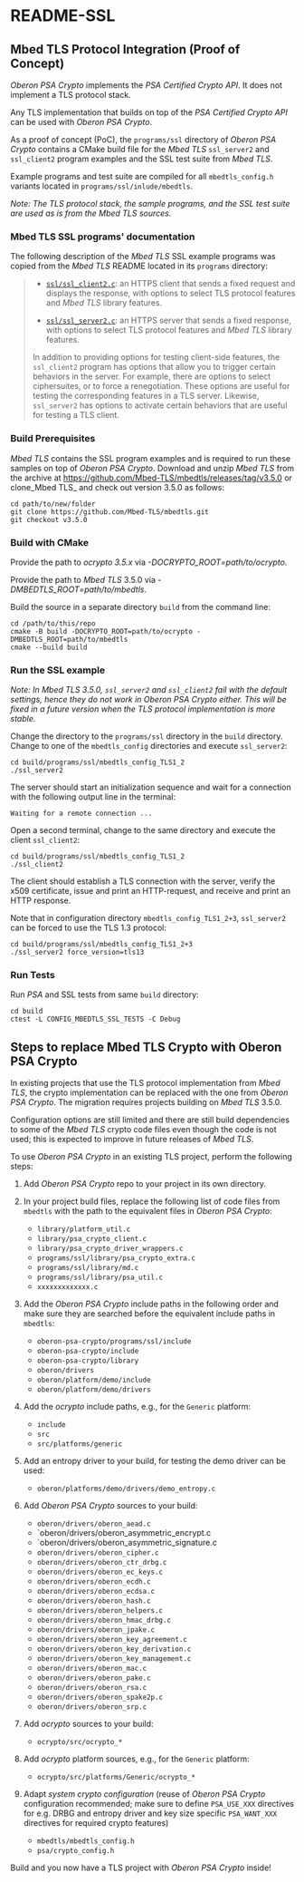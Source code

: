 # README-SSL

## Mbed TLS Protocol Integration (Proof of Concept)

_Oberon PSA Crypto_ implements the _PSA Certified Crypto API_.
It does not implement a TLS protocol stack.

Any TLS implementation that builds on top of the _PSA Certified Crypto API_ can
be used with _Oberon PSA Crypto_.

As a proof of concept (PoC), the `programs/ssl` directory of _Oberon PSA Crypto_
contains a CMake build file for the _Mbed TLS_ `ssl_server2` and `ssl_client2`
program examples and the SSL test suite from _Mbed TLS_.

Example programs and test suite are compiled for all `mbedtls_config.h`
variants located in `programs/ssl/inlude/mbedtls`.

_Note: The TLS protocol stack, the sample programs, and the SSL test suite are
used as is from the Mbed TLS sources._

### Mbed TLS SSL programs' documentation

The following description of the _Mbed TLS_ SSL example programs was copied from
the _Mbed TLS_ README located in its `programs` directory:

>* [`ssl/ssl_client2.c`](ssl/ssl_client2.c): an HTTPS client that sends a fixed
>  request and displays the response, with options to select TLS protocol
>  features and _Mbed TLS_ library features.
>
>* [`ssl/ssl_server2.c`](ssl/ssl_server2.c): an HTTPS server that sends a fixed
>  response, with options to select TLS protocol features and _Mbed TLS_ library
>  features.
>
> In addition to providing options for testing client-side features, the
>`ssl_client2` program has options that allow you to trigger certain behaviors
> in the server. For example, there are options to select ciphersuites, or to
> force a renegotiation. These options are useful for testing the corresponding
> features in a TLS server. Likewise, `ssl_server2` has options to activate
> certain behaviors that are useful for testing a TLS client.

### Build Prerequisites

_Mbed TLS_ contains the SSL program examples and is required to run these samples
on top of _Oberon PSA Crypto_. Download and unzip _Mbed TLS_ from the archive at
<https://github.com/Mbed-TLS/mbedtls/releases/tag/v3.5.0>
or clone_Mbed TLS_ and
check out version 3.5.0 as follows:

    cd path/to/new/folder
    git clone https://github.com/Mbed-TLS/mbedtls.git
    git checkout v3.5.0

### Build with CMake

Provide the path to _ocrypto 3.5.x_ via _-DOCRYPTO_ROOT=path/to/ocrypto_.

Provide the path to _Mbed TLS_ 3.5.0 via _-DMBEDTLS_ROOT=path/to/mbedtls_.

Build the source in a separate directory `build` from the command line:

    cd /path/to/this/repo
    cmake -B build -DOCRYPTO_ROOT=path/to/ocrypto -DMBEDTLS_ROOT=path/to/mbedtls
    cmake --build build

### Run the SSL example

_Note: In Mbed TLS 3.5.0, `ssl_server2` and `ssl_client2` fail with the default 
settings, hence they do not work in _Oberon PSA Crypto_ either. This will be 
fixed in a future version when the TLS protocol implementation is more stable._

Change the directory to the `programs/ssl` directory in the `build` directory.
Change to one of the `mbedtls_config` directories and execute `ssl_server2`:

    cd build/programs/ssl/mbedtls_config_TLS1_2
    ./ssl_server2

The server should start an initialization sequence and wait for a connection
with the following output line in the terminal:

    Waiting for a remote connection ...

Open a second terminal, change to the same directory and execute the client
`ssl_client2`:

    cd build/programs/ssl/mbedtls_config_TLS1_2
    ./ssl_client2

The client should establish a TLS connection with the server, verify the x509
certificate, issue and print an HTTP-request, and receive and print an HTTP
response.

Note that in configuration directory `mbedtls_config_TLS1_2+3`, `ssl_server2` can
be forced to use the TLS 1.3 protocol:

    cd build/programs/ssl/mbedtls_config_TLS1_2+3
    ./ssl_server2 force_version=tls13

### Run Tests

Run _PSA_ and SSL tests from same `build` directory:

    cd build
    ctest -L CONFIG_MBEDTLS_SSL_TESTS -C Debug

## Steps to replace Mbed TLS Crypto with Oberon PSA Crypto

In existing projects that use the TLS protocol implementation from _Mbed TLS_,
the crypto implementation can be replaced with the one from _Oberon PSA Crypto_.
The migration requires projects building on _Mbed TLS_ 3.5.0.

Configuration options are still limited and there are still build dependencies
to some of the _Mbed TLS_ crypto code files even though the code is not used;
this is expected to improve in future releases of _Mbed TLS_.

To use _Oberon PSA Crypto_ in an existing TLS project, perform the following
steps:

1. Add _Oberon PSA Crypto_ repo to your project in its own directory.
2. In your project build files, replace the following list of code files from
   `mbedtls` with the path to the equivalent files in _Oberon PSA Crypto_:
    * `library/platform_util.c`
    * `library/psa_crypto_client.c`
    * `library/psa_crypto_driver_wrappers.c`
    * `programs/ssl/library/psa_crypto_extra.c`
    * `programs/ssl/library/md.c`
    * `programs/ssl/library/psa_util.c`
    * `xxxxxxxxxxxxx.c`

3. Add the _Oberon PSA Crypto_ include paths in the following order and make 
   sure they are searched before the equivalent include paths in `mbedtls`:
    * `oberon-psa-crypto/programs/ssl/include`
    * `oberon-psa-crypto/include`
    * `oberon-psa-crypto/library`
    * `oberon/drivers`
    * `oberon/platform/demo/include`
    * `oberon/platform/demo/drivers`
4. Add the _ocrypto_ include paths, e.g., for the `Generic` platform:
    * `include`
    * `src`
    * `src/platforms/generic`
5. Add an entropy driver to your build, for testing the demo driver can be used:
    * `oberon/platforms/demo/drivers/demo_entropy.c`
6. Add _Oberon PSA Crypto_ sources to your build:
    * `oberon/drivers/oberon_aead.c`
    * `oberon/drivers/oberon_asymmetric_encrypt.c
    * `oberon/drivers/oberon_asymmetric_signature.c
    * `oberon/drivers/oberon_cipher.c`
    * `oberon/drivers/oberon_ctr_drbg.c`
    * `oberon/drivers/oberon_ec_keys.c`
    * `oberon/drivers/oberon_ecdh.c`
    * `oberon/drivers/oberon_ecdsa.c`
    * `oberon/drivers/oberon_hash.c`
    * `oberon/drivers/oberon_helpers.c`
    * `oberon/drivers/oberon_hmac_drbg.c`
    * `oberon/drivers/oberon_jpake.c`
    * `oberon/drivers/oberon_key_agreement.c`
    * `oberon/drivers/oberon_key_derivation.c`
    * `oberon/drivers/oberon_key_management.c`
    * `oberon/drivers/oberon_mac.c`
    * `oberon/drivers/oberon_pake.c`
    * `oberon/drivers/oberon_rsa.c`
    * `oberon/drivers/oberon_spake2p.c`
    * `oberon/drivers/oberon_srp.c`
7. Add _ocrypto_ sources to your build:
    * `ocrypto/src/ocrypto_*`
8. Add _ocrypto_ platform sources, e.g., for the `Generic` platform:
    * `ocrypto/src/platforms/Generic/ocrypto_*`
9. Adapt _system crypto configuration_ (reuse of _Oberon PSA Crypto_
   configuration recommended; make sure to define `PSA_USE_XXX` directives for
   e.g. DRBG and entropy driver and key size specific `PSA_WANT_XXX` directives
   for required crypto features)
    * `mbedtls/mbedtls_config.h`
    * `psa/crypto_config.h`

Build and you now have a TLS project with _Oberon PSA Crypto_ inside!
